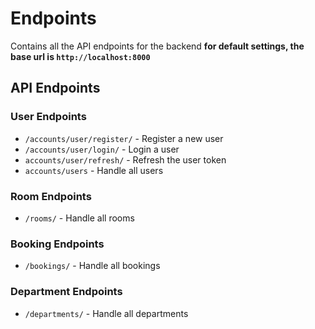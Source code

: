<!-- Add all the api endpoints for the backend -->
# Endpoints

Contains all the API endpoints for the backend
**for default settings, the base url is `http://localhost:8000`**

## API Endpoints

### User Endpoints

- `/accounts/user/register/` - Register a new user
- `/accounts/user/login/` - Login a user
- `accounts/user/refresh/` - Refresh the user token
- `accounts/users` - Handle all users

### Room Endpoints

- `/rooms/` - Handle all rooms

### Booking Endpoints

- `/bookings/` - Handle all bookings

### Department Endpoints

- `/departments/` - Handle all departments
